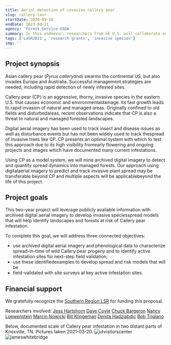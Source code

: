 ```yaml
---
title: Aerial detection of invasive callery pear
slug: callery-lasr
startDate: 2020-09-10
endDate: 2023-08-31
agency: 'Forest Service USDA'
summary: In this endeavor, researchers from SE U.S. will collaborate on aerial detection of invasive Callery pear.
tags: ['LaSR2021', 'research grants', 'invasive species']
img: ''
---
```


Project synopsis
----------

Asian callery pear (*Pyrus&nbsp;calleryana*) swarms the continental US, but also invades Europe and Australia. Successful management strategies are needed, including rapid detection of newly infested sites.

Callery pear (CP) is an aggressive, thorny, invasive species in the eastern U.S. that causes economic and environmentaldamage. Its fast growth leads to rapid invasion of natural and managed areas. Originally confined to old fields and disturbedareas, recent observations indicate that CP is also a threat to natural and managed forested landscapes.

Digital aerial imagery has been used to track insect and disease issues as well as disturbance events but has not been widely used to track thespread of invasive trees like CP. CP presents an optimal system with which to test this approach due to its high visibility fromearly flowering and ongoing projects and images which have documented many current infestations. 

Using CP as a model system, we will mine archived digital imagery to detect and quantify spread dynamics into managed forests. Our approach using digitalaerial imagery to predict and track invasive plant spread may be transferable beyond CP and multiple aspects will be applicablebeyond the life of this project. 

## **Project goals**
This two-year project will leverage publicly available information with archived digital aerial imagery to develop invasive speciesspread models that will help identify landscapes and forests at risk of Callery pear infestation.

To complete this goal, we will address three connected objectives:
  * use archived digital aerial imagery and phenological data to characterize spread-in-time of wild Callery pear progeny and to identify active infestation sites for next-step field validation;
  * use these identifiedexamples to develop spread and risk models that will be
  * field-validated with site surveys at key active infestation sites.
  

## Financial support

We gratefully recognize the [Southern Region LSR](https://www.forestrygrants.org/southernLSR/public/select-application/a566977fa36b337fc798824e3a730fe109dd7d66b458e2178c10355b9c47) for funding this proposal.

Researchers involved:
[Jess Hartshorn](https://www.clemson.edu/cafls/faculty_staff/profiles/jhartsh)
[Dave Coyle](https://www.clemson.edu/cafls/faculty_staff/profiles/dcoyle)
[Chuck Bargeron](https://www.warnell.uga.edu/people/faculty/mr-chuck-bargeron)
[Nancy Loewenstein](https://ssl.acesag.auburn.edu/directory-new/u/Nancy-Loewenstein-odQA4Tu9/)
[Marcin Nowicki](https://epp.tennessee.edu/people/directory/dr-marcin-nowicki/)
[Bill Klingeman](https://ag.tennessee.edu/plantsciences/Pages/FacultyPages/KlingemanW.aspx)
[Denita Hadziabdic](https://epp.tennessee.edu/people/directory/dr-denita-hadziabdic-guerry/)
[Bob Trigiano](https://epp.tennessee.edu/people/directory/dr-robert-trigiano/)

Below, documented scale of Callery pear infestation in two distant parts of Knoxville, TN. Pictures taken 2021-03-20.
![utvisitorscenter](./pyc1.jpg)
![jameswhitebridge](./pyc2.jpg)